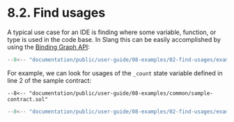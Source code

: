 # 8.2. Find usages

A typical use case for an IDE is finding where some variable, function, or type is used in the code base. In Slang this can be easily accomplished by using the [Binding Graph API](../../07-semantic-analysis/02-binding-graph/index.md):

```ts title="find-usages.mts"
--8<-- "documentation/public/user-guide/08-examples/02-find-usages/examples/find-usages.mts"
```

For example, we can look for usages of the `_count` state variable defined in line 2 of the sample contract:

```solidity linenums="1" hl_lines="2 4 7 11 12"
--8<-- "documentation/public/user-guide/08-examples/common/sample-contract.sol"
```

```ts title="test-find-usages.test.mts"
--8<-- "documentation/public/user-guide/08-examples/02-find-usages/examples/test-find-usages.test.mts"
```
